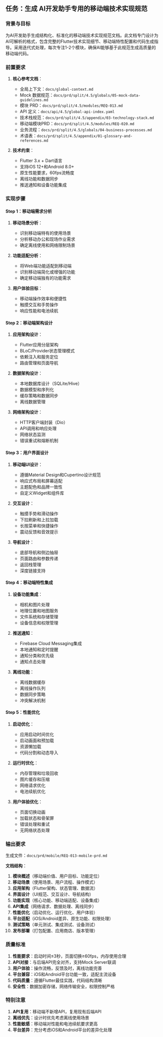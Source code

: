 ## 任务：生成 AI开发助手专用的移动端技术实现规范

### 背景与目标
为AI开发助手生成结构化、标准化的移动端技术实现规范文档。此文档专门设计为AI可解析的格式，包含完整的Flutter技术实现细节、移动端特性配置和代码生成指导。采用迭代式处理，每次专注1-2个模块，确保AI能够基于此规范生成高质量的移动端代码。

### 前置要求
1. **核心参考文档**：
   - 全局上下文：`docs/global-context.md`
   - Mock 数据规范：`docs/prd/split/4.5/globals/05-mock-data-guidelines.md`
   - 模块 PRD：`docs/prd/split/4.5/modules/REQ-013.md`
   - API 定义：`docs/api/4.5/global-api-index.yaml`
   - 技术栈规范：`docs/prd/split/4.5/appendix/03-technology-stack.md`
   - 移动端模块PRD：`docs/prd/split/4.5/modules/REQ-020.md`
   - 业务流程：`docs/prd/split/4.5/globals/04-business-processes.md`
   - 术语表：`docs/prd/split/4.5/appendix/01-glossary-and-references.md`

2. **技术约束**：
   - Flutter 3.x + Dart语言
   - 支持iOS 12+和Android 8.0+
   - 原生性能要求，60fps流畅度
   - 离线功能和数据同步
   - 推送通知和设备功能集成

### 实现步骤

#### Step 1：移动端需求分析
1. **移动场景分析**：
   - 识别移动端特有的使用场景
   - 分析移动办公和现场作业需求
   - 确定离线使用和网络限制场景

2. **功能适配分析**：
   - 将Web端功能适配到移动端
   - 识别移动端简化或增强的功能
   - 确定移动端独有的功能需求

3. **用户体验目标**：
   - 移动端操作效率和便捷性
   - 触摸交互和手势操作
   - 响应性能和电池续航

#### Step 2：移动端架构设计
1. **应用架构设计**：
   - Flutter应用分层架构
   - BLoC/Provider状态管理模式
   - 依赖注入和服务定位
   - 路由管理和页面导航

2. **数据架构设计**：
   - 本地数据库设计（SQLite/Hive）
   - 数据模型和序列化
   - 缓存策略和数据同步
   - 离线数据管理

3. **网络架构设计**：
   - HTTP客户端封装（Dio）
   - API调用和响应处理
   - 网络状态监测
   - 错误重试和熔断机制

#### Step 3：用户界面设计
1. **移动端UI设计**：
   - 遵循Material Design和Cupertino设计规范
   - 响应式布局和屏幕适配
   - 主题配色和品牌一致性
   - 自定义Widget和组件库

2. **交互设计**：
   - 触摸手势和滑动操作
   - 下拉刷新和上拉加载
   - 长按菜单和快捷操作
   - 震动反馈和音效提示

3. **导航设计**：
   - 底部导航和侧边抽屉
   - 页面路由和参数传递
   - 返回栈管理
   - 深度链接支持

#### Step 4：移动端特性集成
1. **设备功能集成**：
   - 相机和图片处理
   - 地理位置和地图服务
   - 文件系统和存储管理
   - 设备信息和权限管理

2. **推送通知**：
   - Firebase Cloud Messaging集成
   - 本地通知和定时提醒
   - 通知分类和优先级
   - 通知点击处理

3. **离线功能**：
   - 离线数据缓存
   - 离线操作队列
   - 数据同步策略
   - 冲突解决机制

#### Step 5：性能优化
1. **启动优化**：
   - 应用启动时间优化
   - 启动画面和预加载
   - 资源懒加载
   - 代码分割和动态导入

2. **运行时优化**：
   - 内存管理和垃圾回收
   - 图片缓存和压缩
   - 网络请求优化
   - 电池续航优化

3. **用户体验优化**：
   - 页面切换动画
   - 加载状态和骨架屏
   - 错误处理和重试
   - 无网络状态处理

### 输出要求
生成文件：`docs/prd/mobile/REQ-013-mobile-prd.md`

**文档结构**：
1. **模块概述**（移动端价值、用户目标、功能定位）
2. **移动场景**（使用场景、用户流程、操作模式）
3. **应用架构**（Flutter架构、状态管理、数据流）
4. **界面设计**（UI规范、交互设计、导航结构）
5. **功能实现**（核心功能、移动端适配、设备集成）
6. **API集成**（网络请求、数据处理、离线同步）
7. **性能优化**（启动优化、运行优化、用户体验）
8. **平台适配**（iOS/Android差异、原生功能、权限处理）
9. **测试策略**（单元测试、集成测试、设备测试）
10. **发布部署**（打包配置、应用商店、版本管理）

### 质量标准
1. **性能要求**：启动时间≤3秒，页面切换≥60fps，内存使用合理
2. **API对接**：与后端API完全对齐，支持Mock Server联调
3. **用户体验**：操作流畅，反馈及时，离线功能完善
4. **平台兼容**：iOS和Android平台功能一致，适配主流设备
5. **代码质量**：遵循Flutter最佳实践，代码结构清晰
6. **安全性**：数据加密存储，网络传输安全，权限控制严格

### 特别注意
1. **API复用**：移动端不新增API，复用现有后端API
2. **离线优先**：设计时优先考虑离线使用场景
3. **性能敏感**：移动端对性能和电池续航要求更高
4. **平台差异**：充分考虑iOS和Android平台的差异化处理
